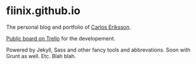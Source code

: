# fiinix.github.io

The personal blog and portfolio of [Carlos Eriksson](http://www.carloseriksson.com).

[Public board on Trello](https://trello.com/b/zEdO8nv9/carloseriksson-com) for the developement.

Powered by Jekyll, Sass and other fancy tools and abbrevations. Soon with Grunt as well. Etc. Blah blah.
